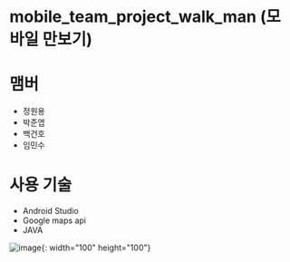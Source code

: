 # mobile_team_project_walk_man (모바일 만보기)

# 맴버
 - 정원용
 - 박준엽
 - 백건호
 - 임민수

# 사용 기술
 - Android Studio
 - Google maps api
 - JAVA

![image](https://user-images.githubusercontent.com/42136056/121801920-c3e88400-cc74-11eb-8e88-3d5743f2b632.png){: width="100" height="100"}
